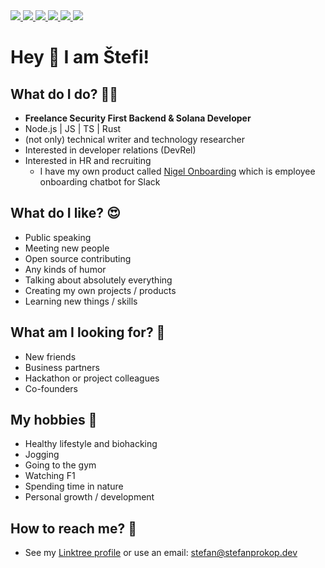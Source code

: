 <a href="https://linktr.ee/stefanprokopdev" target="_blank">
  <img src="https://img.shields.io/static/v1?label=&message=Linktree&color=9cf" />
</a>
<a href="https://stackshare.io/stefanprokopdev" target="_blank">
  <img src="https://img.shields.io/static/v1?label=&message=StackShare&color=blue" />
</a>
<a href="https://medium.com/@stefanprokopdev" target="_blank">
  <img src="https://img.shields.io/static/v1?label=&message=Blog on Medium&color=green" />
</a>
<a href="https://stackoverflow.com/users/3783393/stefanprokopdev" target="_blank">
  <img src="https://img.shields.io/static/v1?label=&message=StackOverflow&color=orange" />
</a>
<a href="https://twitter.com/stefanprokopdev" target="_blank">
  <img src="https://img.shields.io/static/v1?label=&message=Twitter&color=blue" />
</a>
<a href="https://www.linkedin.com/in/stefanprokopdev/" target="_blank">
  <img src="https://img.shields.io/static/v1?label=&message=LinkedIn&color=9cf" />
</a>

# Hey :wave: I am Štefi!

## What do I do? 👷‍♂️
- **Freelance Security First Backend & Solana Developer**
- Node.js | JS | TS | Rust
- (not only) technical writer and technology researcher
- Interested in developer relations (DevRel)
- Interested in HR and recruiting
  - I have my own product called [Nigel Onboarding](https://nigel-onboarding.com/) which is employee onboarding chatbot for Slack

## What do I like? 😍
- Public speaking
- Meeting new people
- Open source contributing
- Any kinds of humor
- Talking about absolutely everything
- Creating my own projects / products
- Learning new things / skills

## What am I looking for? 🔭
- New friends
- Business partners
- Hackathon or project colleagues
- Co-founders

## My hobbies 🏈
- Healthy lifestyle and biohacking
- Jogging
- Going to the gym
- Watching F1
- Spending time in nature
- Personal growth / development

## How to reach me? 📢
- See my [Linktree profile](https://linktr.ee/stefanprokopdev) or use an email: stefan@stefanprokop.dev
